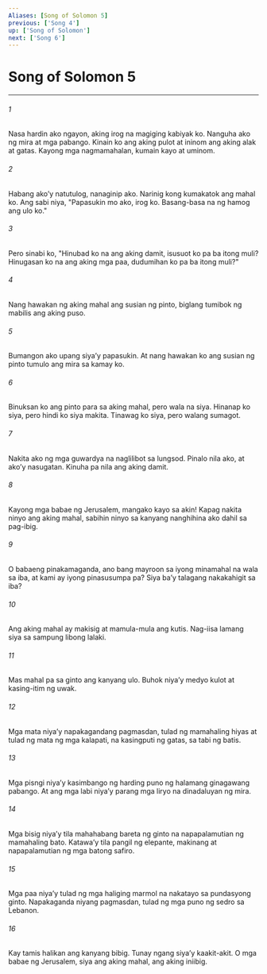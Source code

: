 ```yaml
---
Aliases: [Song of Solomon 5]
previous: ['Song 4']
up: ['Song of Solomon']
next: ['Song 6']
---
```

# Song of Solomon 5

***

###### 1
Nasa hardin ako ngayon, aking irog na magiging kabiyak ko. Nanguha ako ng mira at mga pabango. Kinain ko ang aking pulot at ininom ang aking alak at gatas. Kayong mga nagmamahalan, kumain kayo at uminom. 

###### 2
Habang akoʼy natutulog, nanaginip ako. Narinig kong kumakatok ang mahal ko. Ang sabi niya, "Papasukin mo ako, irog ko. Basang-basa na ng hamog ang ulo ko." 

###### 3
Pero sinabi ko, "Hinubad ko na ang aking damit, isusuot ko pa ba itong muli? Hinugasan ko na ang aking mga paa, dudumihan ko pa ba itong muli?" 

###### 4
Nang hawakan ng aking mahal ang susian ng pinto, biglang tumibok ng mabilis ang aking puso. 

###### 5
Bumangon ako upang siyaʼy papasukin. At nang hawakan ko ang susian ng pinto tumulo ang mira sa kamay ko. 

###### 6
Binuksan ko ang pinto para sa aking mahal, pero wala na siya. Hinanap ko siya, pero hindi ko siya makita. Tinawag ko siya, pero walang sumagot. 

###### 7
Nakita ako ng mga guwardya na naglilibot sa lungsod. Pinalo nila ako, at akoʼy nasugatan. Kinuha pa nila ang aking damit. 

###### 8
Kayong mga babae ng Jerusalem, mangako kayo sa akin! Kapag nakita ninyo ang aking mahal, sabihin ninyo sa kanyang nanghihina ako dahil sa pag-ibig. 

###### 9
O babaeng pinakamaganda, ano bang mayroon sa iyong minamahal na wala sa iba, at kami ay iyong pinasusumpa pa? Siya baʼy talagang nakakahigit sa iba? 

###### 10
Ang aking mahal ay makisig at mamula-mula ang kutis. Nag-iisa lamang siya sa sampung libong lalaki. 

###### 11
Mas mahal pa sa ginto ang kanyang ulo. Buhok niyaʼy medyo kulot at kasing-itim ng uwak. 

###### 12
Mga mata niyaʼy napakagandang pagmasdan, tulad ng mamahaling hiyas at tulad ng mata ng mga kalapati, na kasingputi ng gatas, sa tabi ng batis. 

###### 13
Mga pisngi niyaʼy kasimbango ng harding puno ng halamang ginagawang pabango. At ang mga labi niyaʼy parang mga liryo na dinadaluyan ng mira. 

###### 14
Mga bisig niyaʼy tila mahahabang bareta ng ginto na napapalamutian ng mamahaling bato. Katawaʼy tila pangil ng elepante, makinang at napapalamutian ng mga batong safiro. 

###### 15
Mga paa niyaʼy tulad ng mga haliging marmol na nakatayo sa pundasyong ginto. Napakaganda niyang pagmasdan, tulad ng mga puno ng sedro sa Lebanon. 

###### 16
Kay tamis halikan ang kanyang bibig. Tunay ngang siyaʼy kaakit-akit. O mga babae ng Jerusalem, siya ang aking mahal, ang aking iniibig.
